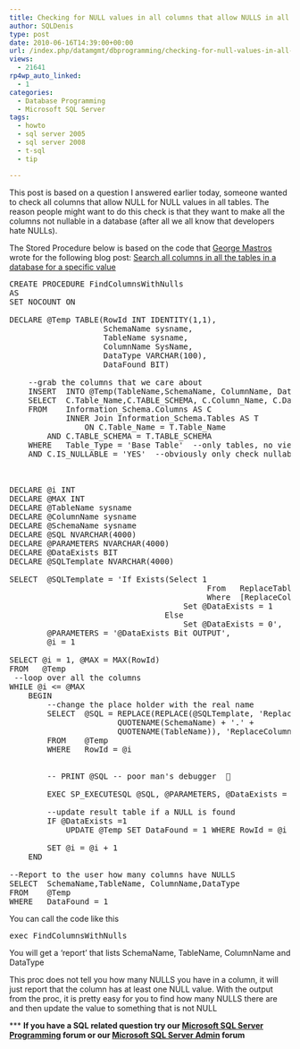 ```yaml
---
title: Checking for NULL values in all columns that allow NULLS in all the tables
author: SQLDenis
type: post
date: 2010-06-16T14:39:00+00:00
url: /index.php/datamgmt/dbprogramming/checking-for-null-values-in-all-columns/
views:
  - 21641
rp4wp_auto_linked:
  - 1
categories:
  - Database Programming
  - Microsoft SQL Server
tags:
  - howto
  - sql server 2005
  - sql server 2008
  - t-sql
  - tip

---
```

This post is based on a question I answered earlier today, someone wanted to check all columns that allow NULL for NULL values in all tables. The reason people might want to do this check is that they want to make all the columns not nullable in a database (after all we all know that developers hate NULLs). 

The Stored Procedure below is based on the code that [George Mastros][1] wrote for the following blog post: [Search all columns in all the tables in a database for a specific value][2]

<pre>CREATE PROCEDURE FindColumnsWithNulls
AS
SET NOCOUNT ON
 
DECLARE @Temp TABLE(RowId INT IDENTITY(1,1), 
                    SchemaName sysname, 
                    TableName sysname, 
                    ColumnName SysName, 
                    DataType VARCHAR(100), 
                    DataFound BIT)
 
    --grab the columns that we care about
    INSERT  INTO @Temp(TableName,SchemaName, ColumnName, DataType)
    SELECT  C.Table_Name,C.TABLE_SCHEMA, C.Column_Name, C.Data_Type
    FROM    Information_Schema.Columns AS C
            INNER Join Information_Schema.Tables AS T
                ON C.Table_Name = T.Table_Name
        AND C.TABLE_SCHEMA = T.TABLE_SCHEMA
    WHERE   Table_Type = 'Base Table'  --only tables, no views
    AND C.IS_NULLABLE = 'YES'  --obviously only check nullable columns
            
 
 
DECLARE @i INT
DECLARE @MAX INT
DECLARE @TableName sysname
DECLARE @ColumnName sysname
DECLARE @SchemaName sysname
DECLARE @SQL NVARCHAR(4000)
DECLARE @PARAMETERS NVARCHAR(4000)
DECLARE @DataExists BIT
DECLARE @SQLTemplate NVARCHAR(4000)
 
SELECT  @SQLTemplate = 'If Exists(Select 1
                                          From   ReplaceTableName
                                          Where  [ReplaceColumnName] IS NULL)
                                     Set @DataExists = 1
                                 Else
                                     Set @DataExists = 0',
        @PARAMETERS = '@DataExists Bit OUTPUT',
        @i = 1
 
SELECT @i = 1, @MAX = MAX(RowId)
FROM   @Temp
 --loop over all the columns 
WHILE @i <= @MAX
    BEGIN
        --change the place holder with the real name 
        SELECT  @SQL = REPLACE(REPLACE(@SQLTemplate, 'ReplaceTableName', 
                       QUOTENAME(SchemaName) + '.' + 
                       QUOTENAME(TableName)), 'ReplaceColumnName', ColumnName)
        FROM    @Temp
        WHERE   RowId = @i
 
 
        -- PRINT @SQL -- poor man's debugger  🙂

        EXEC SP_EXECUTESQL @SQL, @PARAMETERS, @DataExists = @DataExists OUTPUT
 
        --update result table if a NULL is found
        IF @DataExists =1
            UPDATE @Temp SET DataFound = 1 WHERE RowId = @i
 
        SET @i = @i + 1
    END
 
--Report to the user how many columns have NULLS
SELECT  SchemaName,TableName, ColumnName,DataType
FROM    @Temp
WHERE   DataFound = 1</pre>

You can call the code like this

<pre>exec FindColumnsWithNulls</pre>

You will get a &#8216;report&#8217; that lists SchemaName, TableName, ColumnName and DataType

This proc does not tell you how many NULLS you have in a column, it will just report that the column has at least one NULL value. With the output from the proc, it is pretty easy for you to find how many NULLS there are and then update the value to something that is not NULL

\*** **If you have a SQL related question try our [Microsoft SQL Server Programming][3] forum or our [Microsoft SQL Server Admin][4] forum**<ins></ins>

 [1]: /index.php/All/?disp=authdir&author=10
 [2]: /index.php/DataMgmt/DataDesign/the-ten-most-asked-sql-server-questions--1#2
 [3]: http://forum.lessthandot.com/viewforum.php?f=17
 [4]: http://forum.lessthandot.com/viewforum.php?f=22